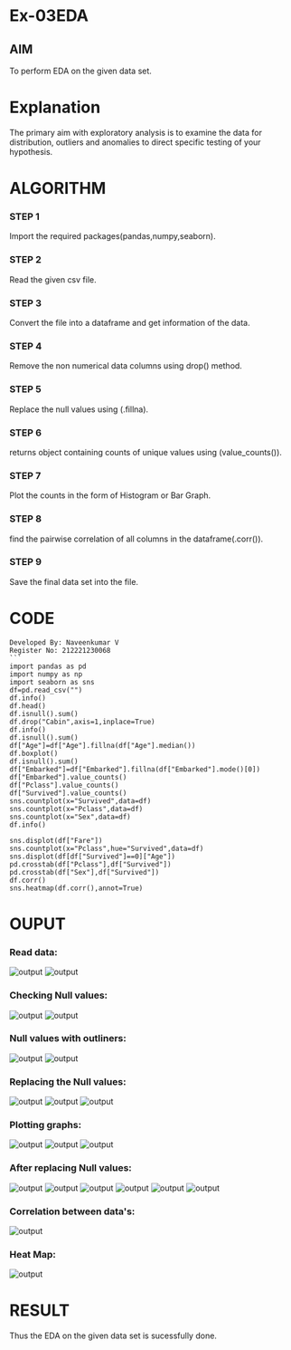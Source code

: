 # Ex-03EDA

## AIM
To perform EDA on the given data set. 

# Explanation
The primary aim with exploratory analysis is to examine the data for distribution, outliers and 
anomalies to direct specific testing of your hypothesis.
 

# ALGORITHM
### STEP 1
Import the required packages(pandas,numpy,seaborn).

### STEP 2
Read the given csv file.

### STEP 3
Convert the file into a dataframe and get information of the data.

### STEP 4
Remove the non numerical data columns using drop() method.

### STEP 5
Replace the null values using (.fillna).

### STEP 6
returns object containing counts of unique values using (value_counts()).

### STEP 7
Plot the counts in the form of Histogram or Bar Graph.

### STEP 8
find the pairwise correlation of all columns in the dataframe(.corr()).

### STEP 9
Save the final data set into the file.



# CODE
~~~
Developed By: Naveenkumar V
Register No: 212221230068
```
import pandas as pd
import numpy as np
import seaborn as sns
df=pd.read_csv("")
df.info()
df.head()
df.isnull().sum()
df.drop("Cabin",axis=1,inplace=True)
df.info()
df.isnull().sum()
df["Age"]=df["Age"].fillna(df["Age"].median())
df.boxplot()
df.isnull().sum()
df["Embarked"]=df["Embarked"].fillna(df["Embarked"].mode()[0])
df["Embarked"].value_counts()
df["Pclass"].value_counts()
df["Survived"].value_counts()
sns.countplot(x="Survived",data=df)
sns.countplot(x="Pclass",data=df)
sns.countplot(x="Sex",data=df)
df.info()

sns.displot(df["Fare"])
sns.countplot(x="Pclass",hue="Survived",data=df)
sns.displot(df[df["Survived"]==0]["Age"])
pd.crosstab(df["Pclass"],df["Survived"])
pd.crosstab(df["Sex"],df["Survived"])
df.corr()
sns.heatmap(df.corr(),annot=True)
~~~
# OUPUT
### Read data:
![output](ot1.png)
![output](ot2.png)
### Checking Null values:
![output](ot3.png)
![output](ot4.png)
### Null values with outliners:
![output](ot5.png)
![output](ot6.png)
### Replacing the Null values:
![output](ot7.png)
![output](ot8.png)
![output](ot9.png)
### Plotting graphs:
![output](ot10.png)
![output](ot11.png)
![output](ot12.png)
### After replacing Null values:
![output](ot13.png)
![output](ot14.png)
![output](ot15.png)
![output](ot16.png)
![output](ot17.png)
![output](ot18.png)
### Correlation between data's:
![output](19.png)
### Heat Map:
![output](ot20.png)

# RESULT
Thus the EDA on the given data set is sucessfully done.


















